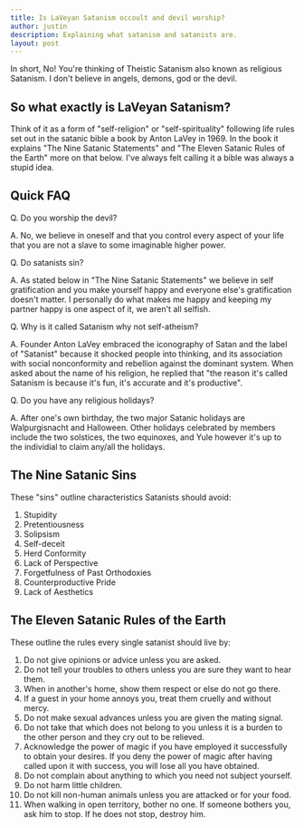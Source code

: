 ```yaml
---
title: Is LaVeyan Satanism occoult and devil worship?
author: justin
description: Explaining what satanism and satanists are.
layout: post
---
```

In short, No! You're thinking of Theistic Satanism also known as religious Satanism. I don't believe in angels, demons, god or the devil.

## So what exactly is LaVeyan Satanism?
Think of it as a form of "self-religion" or "self-spirituality" following life rules set out in the satanic bible a book by Anton LaVey in 1969. In the book it explains "The Nine Satanic Statements" and "The Eleven Satanic Rules of the Earth" more on that below. I've always felt calling it a bible was always a stupid idea.

## Quick FAQ
Q. Do you worship the devil?

A. No, we believe in oneself and that you control every aspect of your life that you are not a slave to some imaginable higher power.

Q. Do satanists sin?

A. As stated below in "The Nine Satanic Statements" we believe in self gratification and you make yourself happy and everyone else's gratification doesn't matter. I personally do what makes me happy and keeping my partner happy is one aspect of it, we aren't all selfish.

Q. Why is it called Satanism why not self-atheism?

A. Founder Anton LaVey embraced the iconography of Satan and the label of "Satanist" because it shocked people into thinking, and its association with social nonconformity and rebellion against the dominant system. When asked about the name of his religion, he replied that "the reason it's called Satanism is because it's fun, it's accurate and it's productive".

Q. Do you have any religious holidays?

A. After one's own birthday, the two major Satanic holidays are Walpurgisnacht and Halloween. Other holidays celebrated by members include the two solstices, the two equinoxes, and Yule however it's up to the individial to claim any/all the holidays.

## The Nine Satanic Sins
These "sins" outline characteristics Satanists should avoid:
1. Stupidity<br />
2. Pretentiousness<br />
3. Solipsism<br />
4. Self-deceit<br />
5. Herd Conformity<br />
6. Lack of Perspective<br />
7. Forgetfulness of Past Orthodoxies<br />
8. Counterproductive Pride<br />
9. Lack of Aesthetics<br />

## The Eleven Satanic Rules of the Earth
These outline the rules every single satanist should live by:

1. Do not give opinions or advice unless you are asked.
2. Do not tell your troubles to others unless you are sure they want to hear them.
3. When in another's home, show them respect or else do not go there.
4. If a guest in your home annoys you, treat them cruelly and without mercy.
5. Do not make sexual advances unless you are given the mating signal.
6. Do not take that which does not belong to you unless it is a burden to the other person and they cry out to be relieved.
7. Acknowledge the power of magic if you have employed it successfully to obtain your desires. If you deny the power of magic after having called upon it with success, you will lose all you have obtained.
8. Do not complain about anything to which you need not subject yourself.
9. Do not harm little children.
10. Do not kill non-human animals unless you are attacked or for your food.
11. When walking in open territory, bother no one. If someone bothers you, ask him to stop. If he does not stop, destroy him.
